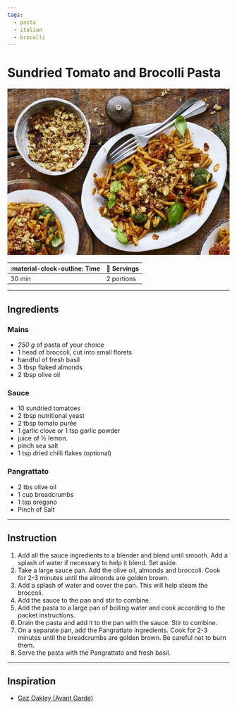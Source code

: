 ```yaml
---
tags:
  - pasta
  - italian
  - brocolli
---
```


# Sundried Tomato and Brocolli Pasta

![image](image.jpg)

| :material-clock-outline: Time | :fork_and_knife: Servings |
|-------------------------------|---------------------------|
| 30 min                        | 2 portions                |

--- 

## Ingredients

### Mains
- _250 g_ of pasta of your choice
- 1 head of broccoli, cut into small florets
- handful of fresh basil
- 3 tbsp flaked almonds
- 2 tbsp olive oil

### Sauce
- 10 sundried tomatoes
- 2 tbsp nutritional yeast
- 2 tbsp tomato purée
- 1 garlic clove or 1 tsp garlic powder
- juice of ½ lemon.
- pinch sea salt
- 1 tsp dried chilli flakes (optional)

### Pangrattato
- 2 tbs olive oil
- 1 cup breadcrumbs
- 1 tsp oregano
- Pinch of Salt

--- 

## Instruction

1. Add all the sauce ingredients to a blender and blend until smooth. Add a splash of water if necessary to help it blend. Set aside.
2. Take a large sauce pan. Add the olive oil, almonds and broccoli. Cook for 2-3 minutes until the almonds are golden brown. 
3. Add a splash of water and cover the pan. This will help steam the broccoli.
4. Add the sauce to the pan and stir to combine.
5. Add the pasta to a large pan of boiling water and cook according to the packet instructions. 
6. Drain the pasta and add it to the pan with the sauce. Stir to combine.
7. On a separate pan, add the Pangrattato ingredients. Cook for 2-3 minutes until the breadcrumbs are golden brown. Be careful not to burn them.
8. Serve the pasta with the Pangrattato and fresh basil.

---

## Inspiration
- [Gaz Oakley (Avant Garde)](https://www.gazoakleychef.com/recipes/sun-dried-tomato-broccoli-pasta-pangrattoto/)
